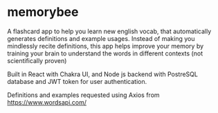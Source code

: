 # memorybee

A flashcard app to help you learn new english vocab, that automatically generates definitions and example usages. Instead of making you mindlessly recite definitions, this app helps improve your memory by training your brain to understand the words in different contexts (not scientifically proven)

Built in React with Chakra UI, and Node js backend with PostreSQL database and JWT token for user authentication.

Definitions and examples requested using Axios from https://www.wordsapi.com/ 